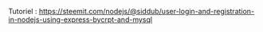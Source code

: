 Tutoriel : https://steemit.com/nodejs/@siddub/user-login-and-registration-in-nodejs-using-express-bycrpt-and-mysql
